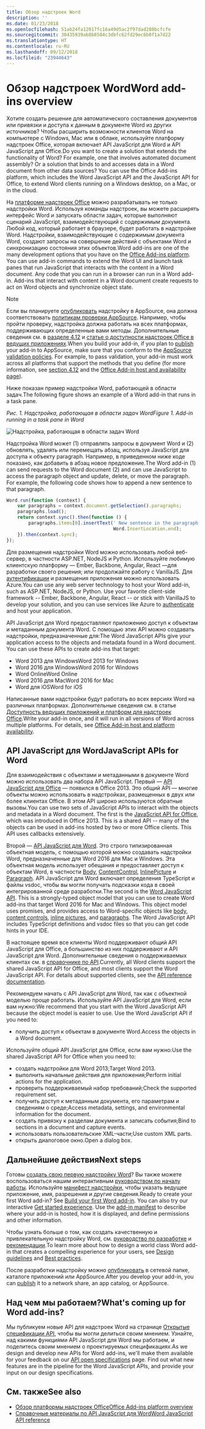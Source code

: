 ```yaml
---
title: Обзор надстроек Word
description: ''
ms.date: 01/23/2018
ms.openlocfilehash: 51ab24fa12017fc16a49d5ac2f97dad288bcfcfe
ms.sourcegitcommit: 30435939ab8b8504c3dbfc62fd29ec6b0f1a7d22
ms.translationtype: HT
ms.contentlocale: ru-RU
ms.lasthandoff: 09/12/2018
ms.locfileid: "23944643"
---
```

# <a name="word-add-ins-overview"></a><span data-ttu-id="e3ee9-102">Обзор надстроек Word</span><span class="sxs-lookup"><span data-stu-id="e3ee9-102">Word add-ins overview</span></span>

<span data-ttu-id="e3ee9-p101">Хотите создать решение для автоматического составления документов или привязки и доступа к данным в документе Word из других источников? Чтобы расширить возможности клиентов Word на компьютере с Windows, Mac или в облаке, используйте платформу надстроек Office, которая включает API JavaScript для Word и API JavaScript для Office.</span><span class="sxs-lookup"><span data-stu-id="e3ee9-p101">Do you want to create a solution that extends the functionality of Word? For example, one that involves automated document assembly? Or a solution that binds to and accesses data in a Word document from other data sources? You can use the Office Add-ins platform, which includes the Word JavaScript API and the JavaScript API for Office, to extend Word clients running on a Windows desktop, on a Mac, or in the cloud.</span></span>

<span data-ttu-id="e3ee9-p102">На [платформе надстроек Office](../overview/office-add-ins.md) можно разрабатывать не только надстройки Word. Используя команды надстроек, вы можете расширять интерфейс Word и запускать области задач, которые выполняют сценарий JavaScript, взаимодействующий с содержимым документа. Любой код, который работает в браузере, будет работать в надстройке Word. Надстройки, взаимодействующие с содержимым документа Word, создают запросы на совершение действий с объектами Word и синхронизацию состояния этих объектов.</span><span class="sxs-lookup"><span data-stu-id="e3ee9-p102">Word add-ins are one of the many development options that you have on the [Office Add-ins platform](../overview/office-add-ins.md). You can use add-in commands to extend the Word UI and launch task panes that run JavaScript that interacts with the content in a Word document. Any code that you can run in a browser can run in a Word add-in. Add-ins that interact with content in a Word document create requests to act on Word objects and synchronize object state.</span></span> 

> [!NOTE]
> <span data-ttu-id="e3ee9-p103">Если вы планируете [опубликовать](../publish/publish.md) надстройку в AppSource, она должна соответствовать [политикам проверки AppSource](https://docs.microsoft.com/office/dev/store/validation-policies). Например, чтобы пройти проверку, надстройка должна работать на всех платформах, поддерживающих определенные вами методы. Дополнительные сведения см. в [разделе 4.12](https://docs.microsoft.com/office/dev/store/validation-policies#4-apps-and-add-ins-behave-predictably) и [статье о доступности надстроек Office в ведущих приложениях](../overview/office-add-in-availability.md).</span><span class="sxs-lookup"><span data-stu-id="e3ee9-p103">When you build your add-in, if you plan to [publish](../publish/publish.md) your add-in to AppSource, make sure that you conform to the [AppSource validation policies](https://docs.microsoft.com/office/dev/store/validation-policies). For example, to pass validation, your add-in must work across all platforms that support the methods that you define (for more information, see [section 4.12](https://docs.microsoft.com/office/dev/store/validation-policies#4-apps-and-add-ins-behave-predictably) and the [Office Add-in host and availability page](../overview/office-add-in-availability.md)).</span></span>

<span data-ttu-id="e3ee9-113">Ниже показан пример надстройки Word, работающей в области задач.</span><span class="sxs-lookup"><span data-stu-id="e3ee9-113">The following figure shows an example of a Word add-in that runs in a task pane.</span></span>

<span data-ttu-id="e3ee9-114">*Рис. 1. Надстройка, работающая в области задач Word*</span><span class="sxs-lookup"><span data-stu-id="e3ee9-114">*Figure 1. Add-in running in a task pane in Word*</span></span>

![Надстройка, работающая в области задач Word](../images/word-add-in-show-host-client.png)

<span data-ttu-id="e3ee9-p104">Надстройка Word может (1) отправлять запросы в документ Word и (2) обновлять, удалять или перемещать абзац, используя JavaScript для доступа к объекту paragraph. Например, в приведенном ниже коде показано, как добавить в абзац новое предложение.</span><span class="sxs-lookup"><span data-stu-id="e3ee9-p104">The Word add-in (1) can send requests to the Word document (2) and can use JavaScript to access the paragraph object and update, delete, or move the paragraph. For example, the following code shows how to append a new sentence to that paragraph.</span></span>

```js
Word.run(function (context) {
    var paragraphs = context.document.getSelection().paragraphs;
    paragraphs.load();
    return context.sync().then(function () {
        paragraphs.items[0].insertText(' New sentence in the paragraph.',
                                       Word.InsertLocation.end);
    }).then(context.sync);
});

```

<span data-ttu-id="e3ee9-p105">Для размещения надстройки Word можно использовать любой веб-сервер, в частности ASP.NET, NodeJS и Python. Используйте любимую клиентскую платформу — Ember, Backbone, Angular, React —для разработки своего решения; или продолжайте работу с VanillaJS. Для [аутентификации](../develop/use-the-oauth-authorization-framework-in-an-office-add-in.md) и размещения приложения можно использовать Azure.</span><span class="sxs-lookup"><span data-stu-id="e3ee9-p105">You can use any web server technology to host your Word add-in, such as ASP.NET, NodeJS, or Python. Use your favorite client-side framework -- Ember, Backbone, Angular, React -- or stick with VanillaJS to develop your solution, and you can use services like Azure to [authenticate](../develop/use-the-oauth-authorization-framework-in-an-office-add-in.md) and host your application.</span></span>

<span data-ttu-id="e3ee9-p106">API JavaScript для Word предоставляют приложению доступ к объектам и метаданным документа Word. С помощью этих API можно создавать надстройки, предназначенные для:</span><span class="sxs-lookup"><span data-stu-id="e3ee9-p106">The Word JavaScript APIs give your application access to the objects and metadata found in a Word document. You can use these APIs to create add-ins that target:</span></span>

* <span data-ttu-id="e3ee9-122">Word 2013 для Windows</span><span class="sxs-lookup"><span data-stu-id="e3ee9-122">Word 2013 for Windows</span></span>
* <span data-ttu-id="e3ee9-123">Word 2016 для Windows</span><span class="sxs-lookup"><span data-stu-id="e3ee9-123">Word 2016 for Windows</span></span>
* <span data-ttu-id="e3ee9-124">Word Online</span><span class="sxs-lookup"><span data-stu-id="e3ee9-124">Word Online</span></span>
* <span data-ttu-id="e3ee9-125">Word 2016 для Mac</span><span class="sxs-lookup"><span data-stu-id="e3ee9-125">Word 2016 for Mac</span></span>
* <span data-ttu-id="e3ee9-126">Word для iOS</span><span class="sxs-lookup"><span data-stu-id="e3ee9-126">Word for iOS</span></span>

<span data-ttu-id="e3ee9-p107">Написанные вами надстройки будут работать во всех версиях Word на различных платформах. Дополнительные сведения см. в статье [Доступность ведущих приложений и платформ для надстроек Office](../overview/office-add-in-availability.md).</span><span class="sxs-lookup"><span data-stu-id="e3ee9-p107">Write your add-in once, and it will run in all versions of Word across multiple platforms. For details, see [Office Add-in host and platform availability](../overview/office-add-in-availability.md).</span></span>

## <a name="javascript-apis-for-word"></a><span data-ttu-id="e3ee9-129">API JavaScript для Word</span><span class="sxs-lookup"><span data-stu-id="e3ee9-129">JavaScript APIs for Word</span></span>

<span data-ttu-id="e3ee9-p108">Для взаимодействия с объектами и метаданными в документе Word можно использовать два набора API JavaScript. Первый — [API JavaScript для Office](https://docs.microsoft.com/javascript/office/javascript-api-for-office?view=office-js?product=word) — появился в Office 2013. Это общий API — многие объекты можно использовать в надстройках, размещенных в двух или более клиентах Office. В этом API широко используются обратные вызовы.</span><span class="sxs-lookup"><span data-stu-id="e3ee9-p108">You can use two sets of JavaScript APIs to interact with the objects and metadata in a Word document. The first is the [JavaScript API for Office](https://docs.microsoft.com/javascript/office/javascript-api-for-office?view=office-js?product=word), which was introduced in Office 2013. This is a shared API -- many of the objects can be used in add-ins hosted by two or more Office clients. This API uses callbacks extensively.</span></span> 

<span data-ttu-id="e3ee9-p109">Второй — [API JavaScript для Word](https://docs.microsoft.com/javascript/office/overview/word-add-ins-reference-overview?view=office-js). Это строго типизированная объектная модель, с помощью которой можно создавать надстройки Word, предназначенные для Word 2016 для Mac и Windows. Эта объектная модель использует обещания и предоставляет доступ к объектам Word, в частности [Body](https://docs.microsoft.com/javascript/api/word/word.body?view=office-js), [ContentControl](https://docs.microsoft.com/javascript/api/word/word.contentcontrol?view=office-js), [InlinePicture](https://docs.microsoft.com/javascript/api/word/word.inlinepicture?view=office-js) и [Paragraph](https://docs.microsoft.com/javascript/api/word/word.paragraph?view=office-js). API JavaScript для Word включает определения TypeScript и файлы vsdoc, чтобы вы могли получать подсказки кода в своей интегрированной среде разработки.</span><span class="sxs-lookup"><span data-stu-id="e3ee9-p109">The second is the [Word JavaScript API](https://docs.microsoft.com/javascript/office/overview/word-add-ins-reference-overview?view=office-js). This is a strongly-typed object model that you can use to create Word add-ins that target Word 2016 for Mac and Windows. This object model uses promises, and provides access to Word-specific objects like [body](https://docs.microsoft.com/javascript/api/word/word.body?view=office-js), [content controls](https://docs.microsoft.com/javascript/api/word/word.contentcontrol?view=office-js), [inline pictures](https://docs.microsoft.com/javascript/api/word/word.inlinepicture?view=office-js), and [paragraphs](https://docs.microsoft.com/javascript/api/word/word.paragraph?view=office-js). The Word JavaScript API includes TypeScript definitions and vsdoc files so that you can get code hints in your IDE.</span></span>

<span data-ttu-id="e3ee9-p110">В настоящее время все клиенты Word поддерживают общий API JavaScript для Office, а большинство из них поддерживают и API JavaScript для Word. Дополнительные сведения о поддерживаемых клиентах см. в [справочнике по API](https://docs.microsoft.com/javascript/office/javascript-api-for-office?view=office-js?product=word).</span><span class="sxs-lookup"><span data-stu-id="e3ee9-p110">Currently, all Word clients support the shared JavaScript API for Office, and most clients support the Word JavaScript API. For details about supported clients, see the [API reference documentation](https://docs.microsoft.com/javascript/office/javascript-api-for-office?view=office-js?product=word).</span></span>

<span data-ttu-id="e3ee9-p111">Рекомендуем начать с API JavaScript для Word, так как с объектной моделью проще работать. Используйте API JavaScript для Word, если вам нужно:</span><span class="sxs-lookup"><span data-stu-id="e3ee9-p111">We recommend that you start with the Word JavaScript API because the object model is easier to use. Use the Word JavaScript API if you need to:</span></span>

* <span data-ttu-id="e3ee9-142">получить доступ к объектам в документе Word.</span><span class="sxs-lookup"><span data-stu-id="e3ee9-142">Access the objects in a Word document.</span></span>

<span data-ttu-id="e3ee9-143">Используйте общий API JavaScript для Office, если вам нужно:</span><span class="sxs-lookup"><span data-stu-id="e3ee9-143">Use the shared JavaScript API for Office when you need to:</span></span>

* <span data-ttu-id="e3ee9-144">создать надстройки для Word 2013;</span><span class="sxs-lookup"><span data-stu-id="e3ee9-144">Target Word 2013.</span></span>
* <span data-ttu-id="e3ee9-145">выполнить начальные действия для приложения;</span><span class="sxs-lookup"><span data-stu-id="e3ee9-145">Perform initial actions for the application.</span></span>
* <span data-ttu-id="e3ee9-146">проверить поддерживаемый набор требований;</span><span class="sxs-lookup"><span data-stu-id="e3ee9-146">Check the supported requirement set.</span></span>
* <span data-ttu-id="e3ee9-147">получить доступ к метаданным документа, его параметрам и сведениям о среде;</span><span class="sxs-lookup"><span data-stu-id="e3ee9-147">Access metadata, settings, and environmental information for the document.</span></span>
* <span data-ttu-id="e3ee9-148">создать привязку к разделам документа и записать события;</span><span class="sxs-lookup"><span data-stu-id="e3ee9-148">Bind to sections in a document and capture events.</span></span>
* <span data-ttu-id="e3ee9-149">использовать пользовательские XML-части;</span><span class="sxs-lookup"><span data-stu-id="e3ee9-149">Use custom XML parts.</span></span>
* <span data-ttu-id="e3ee9-150">открыть диалоговое окно.</span><span class="sxs-lookup"><span data-stu-id="e3ee9-150">Open a dialog box.</span></span>

## <a name="next-steps"></a><span data-ttu-id="e3ee9-151">Дальнейшие действия</span><span class="sxs-lookup"><span data-stu-id="e3ee9-151">Next steps</span></span>

<span data-ttu-id="e3ee9-p112">Готовы [создать свою первую надстройку Word](word-add-ins.md)? Вы также можете воспользоваться нашим интерактивным [руководством по началу работы](https://docs.microsoft.com/office/dev/add-ins/?product=Word). Используйте [манифест надстройки](../develop/add-in-manifests.md), чтобы указать ведущее приложение, имя, разрешения и другие сведения.</span><span class="sxs-lookup"><span data-stu-id="e3ee9-p112">Ready to create your first Word add-in? See [Build your first Word add-in](word-add-ins.md). You can also try our interactive [Get started experience](https://docs.microsoft.com/office/dev/add-ins/?product=Word). Use the [add-in manifest](../develop/add-in-manifests.md) to describe where your add-in is hosted, how it is displayed, and define permissions and other information.</span></span>

<span data-ttu-id="e3ee9-156">Чтобы узнать больше о том, как создать качественную и привлекательную надстройку Word, см. [руководство по разработке](../design/add-in-design.md) и [рекомендации](../concepts/add-in-development-best-practices.md).</span><span class="sxs-lookup"><span data-stu-id="e3ee9-156">To learn more about how to design a world class Word add-in that creates a compelling experience for your users, see [Design guidelines](../design/add-in-design.md) and [Best practices](../concepts/add-in-development-best-practices.md).</span></span>

<span data-ttu-id="e3ee9-157">После разработки надстройку можно [опубликовать](../publish/publish.md) в сетевой папке, каталоге приложений или AppSource.</span><span class="sxs-lookup"><span data-stu-id="e3ee9-157">After you develop your add-in, you can [publish](../publish/publish.md) it to a network share, an app catalog, or AppSource.</span></span>

## <a name="whats-coming-up-for-word-add-ins"></a><span data-ttu-id="e3ee9-158">Над чем мы работаем?</span><span class="sxs-lookup"><span data-stu-id="e3ee9-158">What's coming up for Word add-ins?</span></span>

<span data-ttu-id="e3ee9-p113">Мы публикуем новые API для надстроек Word на странице [Открытые спецификации API](https://docs.microsoft.com/javascript/office/openspec?view=office-js), чтобы вы могли делиться своим мнением. Узнайте, над какими функциями API JavaScript для Word мы работаем, и поделитесь своим мнением о проектируемых спецификациях.</span><span class="sxs-lookup"><span data-stu-id="e3ee9-p113">As we design and develop new APIs for Word add-ins, we'll make them available for your feedback on our [API open specifications](https://docs.microsoft.com/javascript/office/openspec?view=office-js) page. Find out what new features are in the pipeline for the Word JavaScript APIs, and provide your input on our design specifications.</span></span>

## <a name="see-also"></a><span data-ttu-id="e3ee9-161">См. также</span><span class="sxs-lookup"><span data-stu-id="e3ee9-161">See also</span></span>

* [<span data-ttu-id="e3ee9-162">Обзор платформы надстроек Office</span><span class="sxs-lookup"><span data-stu-id="e3ee9-162">Office Add-ins platform overview</span></span>](../overview/office-add-ins.md)
* [<span data-ttu-id="e3ee9-163">Справочные материалы по API JavaScript для Word</span><span class="sxs-lookup"><span data-stu-id="e3ee9-163">Word JavaScript API reference</span></span>](https://docs.microsoft.com/javascript/office/overview/word-add-ins-reference-overview?view=office-js)

